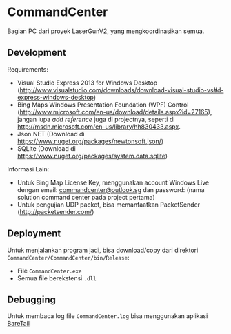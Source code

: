CommandCenter
=============

Bagian PC dari proyek LaserGunV2, yang mengkoordinasikan semua.

Development
-----------

Requirements:

* Visual Studio Express 2013 for Windows Desktop (http://www.visualstudio.com/downloads/download-visual-studio-vs#d-express-windows-desktop)
* Bing Maps Windows Presentation Foundation (WPF) Control (http://www.microsoft.com/en-us/download/details.aspx?id=27165), jangan lupa _add reference_ juga di projectnya, seperti di http://msdn.microsoft.com/en-us/library/hh830433.aspx.
* Json.NET (Download di https://www.nuget.org/packages/newtonsoft.json/)
* SQLite (Download di https://www.nuget.org/packages/system.data.sqlite)

Informasi Lain:
* Untuk Bing Map License Key, menggunakan account Windows Live dengan email: commandcenter@outlook.sg dan password: (nama solution command center pada project pertama)
* Untuk pengujian UDP packet, bisa memanfaatkan PacketSender (http://packetsender.com/)

Deployment
----------

Untuk menjalankan program jadi, bisa download/copy dari direktori `CommandCenter/CommandCenter/bin/Release`:

* File `CommandCenter.exe`
* Semua file berekstensi `.dll`

Debugging
---------

Untuk membaca log file `CommandCenter.log` bisa menggunakan aplikasi [BareTail](http://www.baremetalsoft.com/baretail/)
